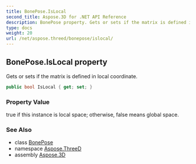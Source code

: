 ```yaml
---
title: BonePose.IsLocal
second_title: Aspose.3D for .NET API Reference
description: BonePose property. Gets or sets if the matrix is defined in local coordinate
type: docs
weight: 20
url: /net/aspose.threed/bonepose/islocal/
---
```

## BonePose.IsLocal property

Gets or sets if the matrix is defined in local coordinate.

```csharp
public bool IsLocal { get; set; }
```

### Property Value

true if this instance is local space; otherwise, false means global space.

### See Also

* class [BonePose](../)
* namespace [Aspose.ThreeD](../../../aspose.threed/)
* assembly [Aspose.3D](../../../)



